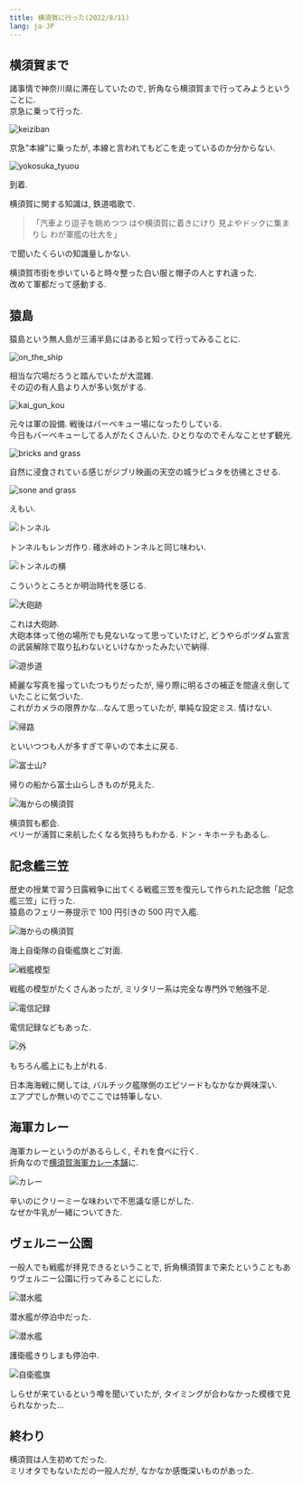 ```yaml
---
title: 横須賀に行った(2022/8/11)
lang: ja-JP
---
```


## 横須賀まで

諸事情で神奈川県に滞在していたので, 折角なら横須賀まで行ってみようということに.  
京急に乗って行った.

![keiziban](/img/articles/yokosuka/DSCF3217.jpg)

京急"本線"に乗ったが, 本線と言われてもどこを走っているのか分からない.

![yokosuka_tyuou](/img/articles/yokosuka/DSCF3219.jpg)

到着.

横須賀に関する知識は, 鉄道唱歌で.

> 「汽車より逗子を眺めつつ はや横須賀に着きにけり 見よやドックに集まりし わが軍艦の壮大を」

で聞いたくらいの知識量しかない.

横須賀市街を歩いていると時々整った白い服と帽子の人とすれ違った.  
改めて軍都だって感動する.

## 猿島

猿島という無人島が三浦半島にはあると知って行ってみることに.

![on_the_ship](/img/articles/yokosuka/DSCF3224.jpg)

相当な穴場だろうと踏んでいたが大混雑.  
その辺の有人島より人が多い気がする.

![kai_gun_kou](/img/articles/yokosuka/DSCF3227.jpg)

元々は軍の設備. 戦後はバーベキュー場になったりしている.  
今日もバーベキューしてる人がたくさんいた. ひとりなのでそんなことせず観光.

![bricks and grass](/img/articles/yokosuka/DSCF3238.jpg)

自然に浸食されている感じがジブリ映画の天空の城ラピュタを彷彿とさせる.

![sone and grass](/img/articles/yokosuka/DSCF3244.jpg)

えもい.

![トンネル](/img/articles/yokosuka/DSCF3254.jpg)

トンネルもレンガ作り. 碓氷峠のトンネルと同じ味わい.

![トンネルの横](/img/articles/yokosuka/DSCF3252.jpg)

こういうところとか明治時代を感じる.

![大砲跡](/img/articles/yokosuka/DSCF3265.jpg)

これは大砲跡.  
大砲本体って他の場所でも見ないなって思っていたけど, どうやらポツダム宣言の武装解除で取り払わないといけなかったみたいで納得.

![遊歩道](/img/articles/yokosuka/DSCF3291.jpg)

綺麗な写真を撮っていたつもりだったが, 帰り際に明るさの補正を間違え倒していたことに気づいた.  
これがカメラの限界かな…なんて思っていたが, 単純な設定ミス. 情けない.

![帰路](/img/articles/yokosuka/DSCF3299.jpg)

といいつつも人が多すぎて辛いので本土に戻る.

![富士山?](/img/articles/yokosuka/DSCF3315.jpg)

帰りの船から富士山らしきものが見えた.

![海からの横須賀](/img/articles/yokosuka/DSCF3317.jpg)

横須賀も都会.  
ペリーが浦賀に来航したくなる気持ちもわかる. ドン・キホーテもあるし.

## 記念艦三笠

歴史の授業で習う日露戦争に出てくる戦艦三笠を復元して作られた記念館「記念艦三笠」に行った.  
猿島のフェリー券提示で 100 円引きの 500 円で入艦.

![海からの横須賀](/img/articles/yokosuka/DSCF3318.jpg)

海上自衛隊の自衛艦旗とご対面.

![戦艦模型](/img/articles/yokosuka/DSCF3324.jpg)

戦艦の模型がたくさんあったが, ミリタリー系は完全な専門外で勉強不足.

![電信記録](/img/articles/yokosuka/DSCF3329.jpg)

電信記録などもあった.

![外](/img/articles/yokosuka/DSCF3334.jpg)

もちろん艦上にも上がれる.

日本海海戦に関しては, バルチック艦隊側のエピソードもなかなか興味深い.  
エアプでしか無いのでここでは特筆しない.

## 海軍カレー

海軍カレーというのがあるらしく, それを食べに行く.  
折角なので[横須賀海軍カレー本舗](https://yokosuka-curry.com/)に.

![カレー](/img/articles/yokosuka/DSCF3349.jpg)

辛いのにクリーミーな味わいで不思議な感じがした.  
なぜか牛乳が一緒についてきた.

## ヴェルニー公園

一般人でも戦艦が拝見できるということで, 折角横須賀まで来たということもありヴェルニー公園に行ってみることにした.

![潜水艦](/img/articles/yokosuka/DSCF3356.jpg)

潜水艦が停泊中だった.

![潜水艦](/img/articles/yokosuka/DSCF3361.jpg)

護衛艦きりしまも停泊中.

![自衛艦旗](/img/articles/yokosuka/DSCF3365.jpg)

しらせが来ているという噂を聞いていたが, タイミングが合わなかった模様で見られなかった…

## 終わり

横須賀は人生初めてだった.  
ミリオタでもないただの一般人だが, なかなか感慨深いものがあった.
